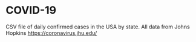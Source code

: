 # COVID-19

CSV file of daily confirmed cases in the USA by state. All data from Johns Hopkins https://coronavirus.jhu.edu/
